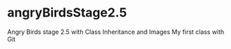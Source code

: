 # angryBirdsStage2.5
Angry Birds stage 2.5 with Class Inheritance and Images
My first class with Git